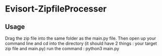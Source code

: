 # Evisort-ZipfileProcesser

## Usage 
Drag the zip file into the same folder as the main.py file.
Then open up your command line and cd into the directory (it should have 2 things : your target zip file and main.py)
run the command : python3 main.py
